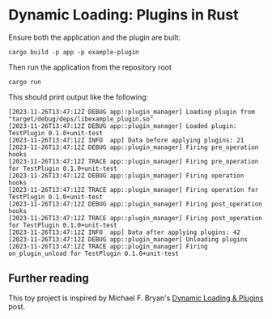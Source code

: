 # Dynamic Loading: Plugins in Rust

Ensure both the application and the plugin are built:

```shell
cargo build -p app -p example-plugin
```

Then run the application from the repository root

```shell
cargo run
```

This should print output like the following:

```
[2023-11-26T13:47:12Z DEBUG app::plugin_manager] Loading plugin from "target/debug/deps/libexample_plugin.so"
[2023-11-26T13:47:12Z DEBUG app::plugin_manager] Loaded plugin: TestPlugin 0.1.0+unit-test
[2023-11-26T13:47:12Z INFO  app] Data before applying plugins: 21
[2023-11-26T13:47:12Z DEBUG app::plugin_manager] Firing pre_operation hooks
[2023-11-26T13:47:12Z TRACE app::plugin_manager] Firing pre_operation for TestPlugin 0.1.0+unit-test
[2023-11-26T13:47:12Z DEBUG app::plugin_manager] Firing operation hooks
[2023-11-26T13:47:12Z TRACE app::plugin_manager] Firing operation for TestPlugin 0.1.0+unit-test
[2023-11-26T13:47:12Z DEBUG app::plugin_manager] Firing post_operation hooks
[2023-11-26T13:47:12Z TRACE app::plugin_manager] Firing post_operation for TestPlugin 0.1.0+unit-test
[2023-11-26T13:47:12Z INFO  app] Data after applying plugins: 42
[2023-11-26T13:47:12Z DEBUG app::plugin_manager] Unloading plugins
[2023-11-26T13:47:12Z TRACE app::plugin_manager] Firing on_plugin_unload for TestPlugin 0.1.0+unit-test
```

## Further reading

This toy project is inspired by Michael F. Bryan's [Dynamic Loading & Plugins] post.

[Dynamic Loading & Plugins]: https://michael-f-bryan.github.io/rust-ffi-guide/dynamic_loading.html
